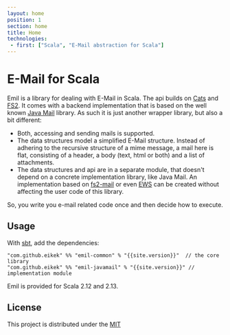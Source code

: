 ```yaml
---
layout: home
position: 1
section: home
title: Home
technologies:
 - first: ["Scala", "E-Mail abstraction for Scala"]
---
```


# E-Mail for Scala

Emil is a library for dealing with E-Mail in Scala. The api builds on
[Cats](https://github.com/typelevel/cats) and
[FS2](https://github.com/functional-streams-for-scala/fs2). It comes
with a backend implementation that is based on the well known [Java
Mail](https://github.com/eclipse-ee4j/mail) library. As such it is
just another wrapper library, but also a bit different:

- Both, accessing and sending mails is supported.
- The data structures model a simplified E-Mail structure. Instead of
  adhering to the recursive structure of a mime message, a mail here
  is flat, consisting of a header, a body (text, html or both) and a
  list of attachments.
- The data structures and api are in a separate module, that doesn't
  depend on a concrete implementation library, like Java Mail. An
  implementation based on
  [fs2-mail](https://github.com/Spinoco/fs2-mail) or even
  [EWS](https://github.com/OfficeDev/ews-java-api) can be created
  without affecting the user code of this library.

So, you write you e-mail related code once and then decide how to
execute.

## Usage

With [sbt](https://scala-sbt.org), add the dependencies:

```
"com.github.eikek" %% "emil-common" % "{{site.version}}"  // the core library
"com.github.eikek" %% "emil-javamail" % "{{site.version}}" // implementation module
```

Emil is provided for Scala 2.12 and 2.13.

## License

This project is distributed under the
[MIT](https://spdx.org/licenses/MIT)
